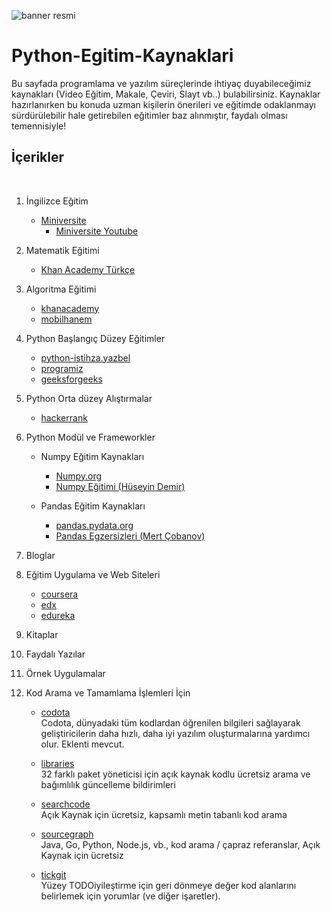
![banner resmi](https://miro.medium.com/max/1000/1*rZ35gCues-RXFTscRvX1iQ.png)

# Python-Egitim-Kaynaklari
Bu sayfada programlama ve yazılım süreçlerinde ihtiyaç duyabileceğimiz kaynakları (Video Eğitim, Makale, Çeviri, Slayt vb..) bulabilirsiniz. Kaynaklar hazırlanırken bu konuda uzman kişilerin önerileri ve eğitimde odaklanmayı sürdürülebilir hale getirebilen eğitimler baz alınmıştır, faydalı olması temennisiyle!

## İçerikler
</br>

1. İngilizce Eğitim
     - [Miniversite](http://www.ozkancelen.com/)
       - [Miniversite Youtube](https://www.youtube.com/channel/UCyaeK2QAUXoeL1iYykgFHIg/playlists)
       
2. Matematik Eğitimi
     - [Khan Academy Türkçe](https://www.youtube.com/user/KhanAcademyTurkce/playlists)

3. Algoritma Eğitimi
     - [khanacademy](https://tr.khanacademy.org/computing/computer-science/algorithms)
     - [mobilhanem](https://www.mobilhanem.com/algoritma-egitimleri/)
     
4. Python Başlangıç Düzey Eğitimler
     - [python-istihza.yazbel](https://python-istihza.yazbel.com/)
     - [programiz](https://www.programiz.com/python-programming)
     - [geeksforgeeks](https://www.geeksforgeeks.org/python-programming-language/?ref=leftbar)

5. Python Orta düzey Alıştırmalar
     - [hackerrank](https://www.hackerrank.com/)

6. Python Modül ve Frameworkler

     - Numpy Eğitim Kaynakları
       - [Numpy.org](https://numpy.org/devdocs/user/quickstart.html#an-example)
       - [Numpy Eğitimi (Hüseyin Demir)](https://www.youtube.com/watch?v=cwEKC6-ZMpY&list=PLCj7QTvBtFBn_j3rceiIVGSEIkBDEt9OP&index=2)
       
     - Pandas Eğitim Kaynakları
       - [pandas.pydata.org](https://pandas.pydata.org/docs/)
       - [Pandas Egzersizleri (Mert Çobanov)](https://www.youtube.com/watch?v=8pn4hSZ-5ds&list=PLk54I7lqQSsaV8SxQDj19JVKfE_cM-Skp)

7. Bloglar

8. Eğitim Uygulama ve Web Siteleri
     - [coursera](https://www.coursera.org/)
     - [edx](https://www.edx.org/)
     - [edureka](https://www.edureka.co/blog/)
     
9. Kitaplar

10. Faydalı Yazılar

11. Örnek Uygulamalar

12. Kod Arama ve Tamamlama İşlemleri İçin

     - [codota](https://www.codota.com/)  
     Codota, dünyadaki tüm kodlardan öğrenilen bilgileri sağlayarak geliştiricilerin daha hızlı, daha iyi yazılım oluşturmalarına yardımcı olur. Eklenti mevcut.
     
     - [libraries](https://libraries.io/)  
     32 farklı paket yöneticisi için açık kaynak kodlu ücretsiz arama ve bağımlılık güncelleme bildirimleri
     
     - [searchcode](https://searchcode.com/)  
Açık Kaynak için ücretsiz, kapsamlı metin tabanlı kod arama

     - [sourcegraph](https://about.sourcegraph.com/)  
Java, Go, Python, Node.js, vb., kod arama / çapraz referanslar, Açık Kaynak için ücretsiz

     - [tickgit](https://www.tickgit.com/)  
Yüzey TODOiyileştirme için geri dönmeye değer kod alanlarını belirlemek için yorumlar (ve diğer işaretler).
